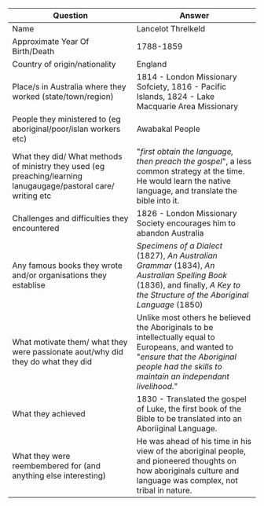| Question                                                                                                        | Answer                                                                                                                                                                                                                                                                                                                                                                                                                                         |
| --------------------------------------------------------------------------------------------------------------- | ---------------------------------------------------------------------------------------------------------------------------------------------------------------------------------------------------------------------------------------------------------------------------------------------------------------------------------------------------------------------------------------------------------------------------------------------- |
| Name                                                                                                            | Lancelot Threlkeld                                                                                                                                                                                                                                                                                                                                                                                                                                  |
| Approximate Year Of Birth/Death                                                                                 | 1788-1859                                                                                                                                                                                                                                                                                                                                                                                                                                      |
| Country of origin/nationality                                                                                   | England                                                                                                                                                                                                                                                                                                                                                                                                                                        |
| Place/s in Australia where they worked (state/town/region)                                                      | 1814 - London Missionary Sofciety, 1816 - Pacific Islands, 1824 - Lake Macquarie Area Missionary                                                                                                                                                                                                                                                                                                                                                                                |
| People they ministered to (eg aboriginal/poor/islan workers etc)                                                | Awabakal People                                                                                                                                                                                                                                                                                                                                                                                                                            |
| What they did/ What methods of ministry they used (eg preaching/learning lanugaugage/pastoral care/ writing etc | "*first obtain the language, then preach the gospel*", a less common strategy at the time. He would learn the native language, and translate the bible into it.                                                                                                                                                                                                                                                                                                                                                                                                                                               |
| Challenges and difficulties they encountered                                                                     | 1826 - London Missionary Society encourages him to abandon Australia                                                                                                                                                                                                                                                                                                                                                                                                                                               |
| Any famous books they wrote and/or organisations they establise                                                 | *Specimens of a Dialect* (1827), *An Australian Grammar* (1834), *An Australian Spelling Book* (1836), and finally, *A Key to the Structure of the Aboriginal Language* (1850)                                                                                                                                                                                                                                                                                                                                                                                                                                               |
| What motivate them/ what they were passionate aout/why did they do what they did                                 | Unlike most others he believed the Aboriginals to be intellectually equal to Europeans, and wanted to "*ensure that the Aboriginal people had the skills to maintain an independant livelihood.*"                                                                                                                                                                                                                                                                                                                                                                                                                                               |
| What they achieved                                                                                              | 1830 - Translated the gospel of Luke, the first book of the Bible to be translated into an Aboriiginal Language. |
| What they were reembembered for (and anything else interesting)                                                 | He was ahead of his time in his view of the aboriginal people, and pioneered thoughts on how aboriginals culture and language was complex, not tribal in nature.                                                      |                                                                                                                                                                                                                                                                                                                                                                                          